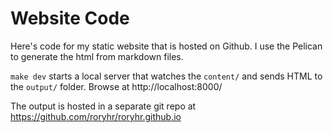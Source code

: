 # Website Code

Here's code for my static website that is hosted on Github. 
I use the Pelican to generate the html from markdown files. 


`make dev` starts a local server that watches the `content/` and sends HTML to the `output/` folder. 
Browse at http://localhost:8000/


The output is hosted in a separate git repo at 
https://github.com/roryhr/roryhr.github.io

